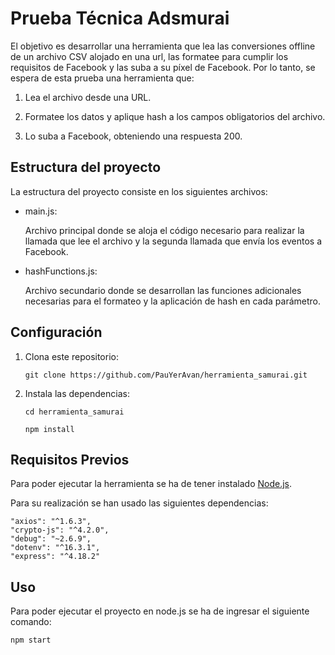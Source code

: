 # Prueba Técnica Adsmurai

El objetivo es desarrollar una herramienta que lea las conversiones offline de un archivo CSV alojado en una url, las formatee para cumplir los requisitos de Facebook y las suba a su píxel de Facebook. Por lo tanto, se espera de esta prueba una herramienta que:

1. Lea el archivo desde una URL.

2. Formatee los datos y aplique hash a los campos obligatorios del archivo.

3. Lo suba a Facebook, obteniendo una respuesta 200.


## Estructura del proyecto

La estructura del proyecto consiste en los siguientes archivos:

- main.js:

    Archivo principal donde se aloja el código necesario para realizar la llamada que lee el archivo y la segunda llamada que envía los eventos a Facebook.

- hashFunctions.js: 

    Archivo secundario donde se desarrollan las funciones adicionales necesarias para el formateo y la aplicación de hash en cada parámetro.

## Configuración

1. Clona este repositorio:

    ```git clone https://github.com/PauYerAvan/herramienta_samurai.git```

2. Instala las dependencias:

    ```cd herramienta_samurai```

    ```npm install```

## Requisitos Previos

Para poder ejecutar la herramienta se ha de tener instalado [Node.js](https://nodejs.org/).

Para su realización se han usado las siguientes dependencias: 

    "axios": "^1.6.3",
    "crypto-js": "^4.2.0",
    "debug": "~2.6.9",
    "dotenv": "^16.3.1",
    "express": "^4.18.2" 


## Uso

Para poder ejecutar el proyecto en node.js se ha de ingresar el siguiente comando:

```npm start```









